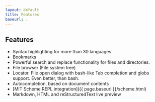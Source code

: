 ```yaml
---
layout: default
title: Features
baseurl: .
---
```



## Features
 * Syntax highlighting for more than 30 languages
 * Bookmarks
 * Powerful search and replace functionality for files and directories.
 * File browser (File system tree)
 * Locator. File open dialog with bash-like Tab completion and globs support. Even better, than bash.
 * Autocompletion, based on document contents
 * [MIT Scheme REPL integration]({{ page.baseurl }}/scheme.html)
 * Markdown, HTML and reStructuredText live preview

